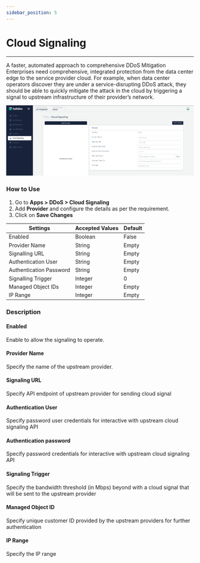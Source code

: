 ```yaml
---
sidebar_position: 5
---
```


# Cloud Signaling

---

A faster, automated approach to comprehensive DDoS Mitigation Enterprises need comprehensive, integrated protection from the data center edge to the service provider cloud. For example, when data center operators discover they are under a service-disrupting DDoS attack, they should be able to quickly mitigate the attack in the cloud by triggering a signal to upstream infrastructure of their provider’s network. 

![signaling_settings](\img\ddos\v7\docs\cloudsignaling.png)

### How to Use

1. Go to **Apps > DDoS > Cloud Signaling**
2. Add **Provider** and configure the details as per the requirement.
3. Click on **Save Changes**


| Settings                | Accepted Values  | Default |
|-------------------------|------------------|---------|
| Enabled                 | Boolean          | False   |
| Provider Name           | String           | Empty   |
| Signalling URL          | String           | Empty   |
| Authentication User     | String           | Empty   |
| Authentication Password | String           | Empty   |
| Signalling Trigger      | Integer          | 0       |
| Managed Object IDs      | Integer          | Empty   |
| IP Range                | Integer          | Empty   |

### Description

#### Enabled

Enable to allow the signaling to operate.

#### Provider Name

Specify the name of the upstream provider.

#### Signaling URL

Specify API endpoint of upstream provider for sending cloud signal

#### Authentication User

Specify password user credentials for interactive with upstream cloud signaling API

#### Authentication password

Specify password credentials for interactive with upstream cloud signaling API

#### Signaling Trigger

Specify the bandwidth threshold (in Mbps) beyond with a cloud signal that will be sent to the upstream provider

#### Managed Object ID

Specify unique customer ID provided by the upstream providers for further authentication

#### IP Range

Specify the IP range
